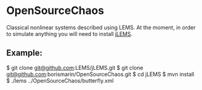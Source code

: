 OpenSourceChaos
===============

Classical nonlinear systems described using LEMS. At the moment, in order to simulate anything you will need to install 
[jLEMS]([https://github.com/LEMS/jLEMS/).


Example:
----------------
$ git clone git@github.com:LEMS/jLEMS.git
$ git clone git@github.com:borismarin/OpenSourceChaos.git
$ cd jLEMS
$ mvn install
$ ./lems ../OpenSourceChaos/butterfly.xml
